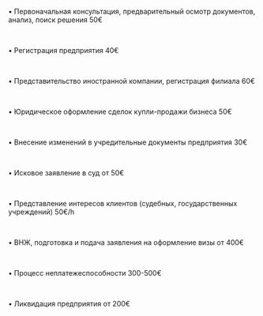 • Первоначальная консультация, предварительный осмотр документов, анализ, поиск решения <span>50€</span>

<br/>

• Регистрация предприятия <span>40€</span>

<br/>

• Представительство иностранной компании, регистрация филиала <span>60€</span>

<br/>

• Юридическое оформление сделок купли-продажи бизнеса <span>50€</span>

<br/>

• Внесение изменений в учредительные документы предприятия <span>30€</span>

<br/>

• Исковое заявление в суд <span>от 50€</span>

<br/>

• Представление интересов клиентов (судебных, государственных учреждений)	<span>50€/h</span>

<br/>

• ВНЖ, подготовка и подача заявления на оформление визы <span>от 400€</span>

<br/>

• Процесс неплатежеспособности <span>300-500€</span>

<br/>

• Ликвидация предприятия <span>от 200€</span>
